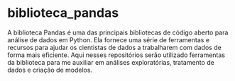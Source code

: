 # biblioteca_pandas

A biblioteca Pandas é uma das principais bibliotecas de código aberto para análise de dados em Python. Ela fornece uma série de ferramentas e recursos para ajudar os cientistas de dados a trabalharem com dados de forma mais eficiente.
Aqui nesses repositórios serão utilizado ferramentas da biblioteca para me auxiliar em análises exploratórias, tratamento de dados e criação de modelos.

